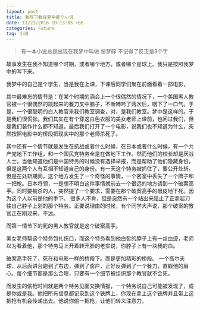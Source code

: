 ```yaml
---
layout: post
title: 我写下我在梦中那个小说
date: 11/21/2016 10:13:05 +86
categories: Future
tag: 小说
---
```

> 有一本小说总是出现在我梦中叫做 黎梦碎 不记得了反正是3个字

故事发生在我不知道哪个时期，或者哪个地方，或者哪个星球上。我只是按照我梦中的写下来。

我梦中的自己是个学生，当是我在上课，下课后同学们聚在前面看着一部电影，

其中最难忘的情节是：在某个时期的酒会上一个很偶然的情况下，一个美国黑人教官被一个很偶然的跳起来的餐刀叉中脑子，不断呻吟了两次后，咽下了一口气。于是，一个很聪明的白人教官来我们教室调查，对，是我们教室。梦中是这样的。于是我们很慌张。我们其实在有个穿这白色衣服的美女老师上课前，也问过我们，但是我们装作什么都不知道。最后我们打开了一个电影，说我们也不知道为什么，突然按照电影中的桥段把现实中的那个老师杀死了。

其中还有一个情节就是发生在抗战或者什么时候，在日本或者什么时候，有一个共产党地下工作组，和一个国民党特务全是在做地下工作。然而他们的校长却是厌战人士。当他知道他们是中国特务的时候没有选择举报，而是帮助了他们隐藏身份，但是这两个人有互相不知道自己的身份。有一天这个特务被抓住了，要公开处斩。但是在处斩期间，这个地方发生了一个奇怪的事情，一个密室中丢失了一个牌子和一把枪。日本将领，一是想不明白这件事情就前去一个很远的地方请到一个破案高手。同时要被杀的人，突然提了一个要求，需要在那个破案高手的眼皮地下死。因为这个人以前是他的手下。
很多人不肯，但是突然有一个站出来阻止了正拿起刀往自己脖子上划的那个特务。正要说理由的时候，有个同学大声说，那个破案的教官正在刚过来，不远。

而第一情节下的死的黑人教官就是这个破案高手。

美女老师帮这个特务包扎伤口，而这个特务看到他白皙的脖子上有一丝血迹，老师以为看着他，那个特务马上开着转开脸的老实说，你脖子上有一块我的血。


破案高手死了，死在和电影一样的桥段下。而是更加精彩的桥段。
一个高尔夫球，从后面讲台跑到了右边，弹到了窗户，正好反弹到了一个餐刀，直戳他的眉心。每个细节都是那么合理，只要有一个细节被组织那个教官就不会死。

而发生的偷枪时间就是两个特务见面交换情报，一个特务说自己可能被发现了，或是你或是我。他把所有信息都记录到这个铁牌上，你现在拿上这个铁牌并且带上这把抢有机会传递出去。他说你偷一把枪，让他们转义注意力。